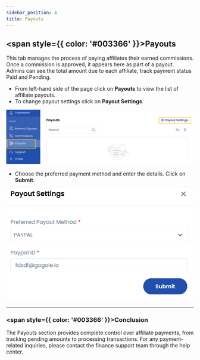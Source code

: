 ```yaml
---
sidebar_position: 4
title: Payouts
---
```


## <span style={{ color: '#003366' }}>Payouts</span>

This tab manages the process of paying affiliates their earned commissions. Once a commission is approved, it appears here as part of a payout. Admins can see the total amount due to each affiliate, track payment status Paid and Pending.

- From left-hand side of the page click on **Payouts** to view the list of affiliate payouts.
- To change payout settings click on **Payout Settings**.

![Payouts Dashboard](images/payouts_1.png)

- Choose the preferred payment method and enter the details. Click on **Submit**.

![Payout Configuration](images/payouts_2.png)

----------

### <span style={{ color: '#003366' }}>Conclusion</span>
The Payouts section provides complete control over affiliate payments, from tracking pending amounts to processing transactions. For any payment-related inquiries, please contact the finance support team through the help center.

